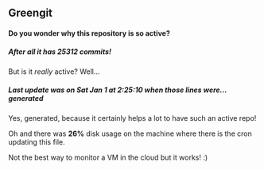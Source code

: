 ## Greengit

#### Do you wonder why this repository is so active?

##### After all it has 25312 commits!

But is it *really* active? Well...

##### Last update was on Sat Jan 1 at 2:25:10 when those lines were... generated

Yes, generated, because it certainly helps a lot to have such an active repo!

Oh and there was **26%** disk usage on the machine
where there is the cron updating this file.

Not the best way to monitor a VM in the cloud but it works! :)
